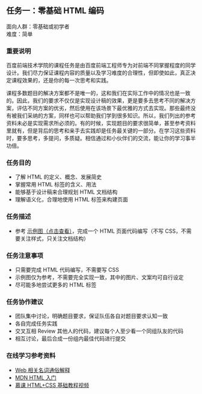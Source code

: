 ## 任务一：零基础 HTML 编码

面向人群：零基础或初学者  
难度：简单

### 重要说明

百度前端技术学院的课程任务是由百度前端工程师专为对前端不同掌握程度的同学设计。我们尽力保证课程内容的质量以及学习难度的合理性，但即使如此，真正决定课程效果的，还是你的每一次思考和实践。

课程多数题目的解决方案都不是唯一的，这和我们在实际工作中的情况也是一致的。因此，我们的要求不仅仅是实现设计稿的效果，更是要多去思考不同的解决方案，评估不同方案的优劣，然后使用在该场景下最优雅的方式去实现。那些最终没有被我们采纳的方案，同样也可以帮助我们学到很多知识。所以，我们列出的参考资料未必是实现需求所必须的。有的时候，实现题目的要求很简单，甚至参考资料里就有，但是背后的思考和亲手去实践却是任务最关键的一部分。在学习这些资料时，要多思考，多提问，多质疑。相信通过和小伙伴们的交流，能让你的学习事半功倍。

### 任务目的

*   了解 HTML 的定义、概念、发展简史
*   掌握常用 HTML 标签的含义、用法
*   能够基于设计稿来合理规划 HTML 文档结构
*   理解语义化，合理地使用 HTML 标签来构建页面

### 任务描述

*   参考 [示例图（点击查看）](http://7xrp04.com1.z0.glb.clouddn.com/task_1_1_1.jpg)，完成一个 HTML 页面代码编写（不写 CSS，不需要关注样式，只关注文档结构）

### 任务注意事项

*   只需要完成 HTML 代码编写，不需要写 CSS
*   示例图仅为参考，不需要完全实现一致，其中的图片、文案均可自行设定
*   尽可能多地尝试更多的 HTML 标签

### 任务协作建议

*   团队集中讨论，明确题目要求，保证队伍各自对题目要求认知一致
*   各自完成任务实践
*   交叉互相 Review 其他人的代码，建议每个人至少看一个同组队友的代码
*   相互讨论，最后合成一份组内最佳代码进行提交

### 在线学习参考资料

*   [Web 相关名词通俗解释](https://www.zhihu.com/question/22689579)
*   [MDN HTML 入门](https://developer.mozilla.org/zh-CN/docs/Web/Guide/HTML/Introduction)
*   [慕课 HTML+CSS 基础教程视频](http://www.imooc.com/learn/9)
